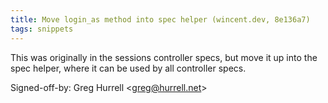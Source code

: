 ```yaml
---
title: Move login_as method into spec helper (wincent.dev, 8e136a7)
tags: snippets
---
```


This was originally in the sessions controller specs, but move it up into the spec helper, where it can be used by all controller specs.

Signed-off-by: Greg Hurrell &lt;greg@hurrell.net&gt;
